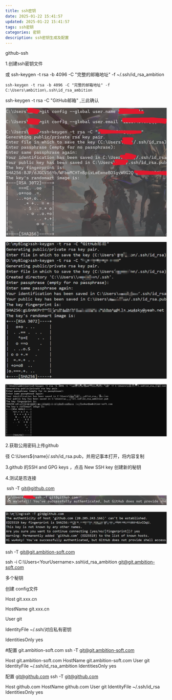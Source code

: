 ```yaml
---
title: ssh密钥
date: 2025-01-22 15:41:57
updated: 2025-01-22 15:41:57
tags: ssh密钥
categories: 密钥
description: ssh密钥生成及配置
---
```

github-ssh

1.创建ssh密钥文件

或 ssh-keygen -t rsa -b 4096 -C "完整的邮箱地址" -f \~/.ssh/id_rsa_ambition

 	ssh-keygen -t rsa -b 4096 -C "完整的邮箱地址" -f C:\Users\ambition\.ssh\id_rsa_ambition

ssh-keygen -t rsa -C "GitHub邮箱" ,三此确认

![image-20250123112728946](../github-ssh/image-20250123112728946.png)

![image-20250123113038376](../github-ssh/image-20250123113038376.png)

![image-20250123112938413](../github-ssh/image-20250123112938413.png)

2.获取公用密码上传github

径 C:\Users${name}/.ssh/id_rsa.pub，并用记事本打开，将内容复制



3.github 的SSH and GPG keys ，点击 New SSH key 创建新的秘钥

4.测试是否连接 

​	ssh -T git@github.com

![image-20250123113153722](../github-ssh/image-20250123113153722.png)

![image-20250123113224161](../github-ssh/image-20250123113224161.png)





ssh -T git@git.ambition-soft.com

ssh -i C:\Users\<YourUsername>\.ssh\id_rsa_ambition git@git.ambition-soft.com



多个秘钥

创建 config文件

Host git.xxx.cn

HostName git.xxx.cn

 User git

IdentityFile ~/.ssh/对应私有密钥

IdentitiesOnly yes

#配置 git.ambition-soft.com ssh -T git@git.ambition-soft.com

Host git.ambition-soft.com
  HostName git.ambition-soft.com
  User git
  IdentityFile ~/.ssh/id_rsa_ambition
  IdentitiesOnly yes

配置 git@github.com ssh -T git@github.com

Host github.com
  HostName github.com
  User git
  IdentityFile ~/.ssh/id_rsa
  IdentitiesOnly yes



